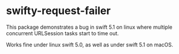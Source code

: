 # swifty-request-failer

This package demonstrates a bug in swift 5.1 on linux where multiple concurrent URLSession tasks start to time out.

Works fine under linux swift 5.0, as well as under swift 5.1 on macOS.

